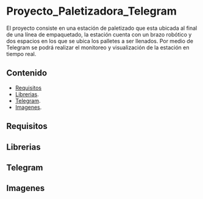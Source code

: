 # Proyecto_Paletizadora_Telegram
El proyecto consiste en una estación de paletizado que esta ubicada al final de una línea de empaquetado, la estación cuenta con un brazo robótico y dos espacios en los que se ubica los palletes a ser llenados. Por medio de Telegram se podrá realizar el monitoreo y visualización de la estación en tiempo real.
## Contenido
- [Requisitos](https://github.com/FajardoD/Proyecto_Paletizadora_Telegram/blob/main/README.md#requisitos)
- [Librerias](https://github.com/FajardoD/Proyecto_Paletizadora_Telegram/blob/main/README.md#librerias).
- [Telegram](https://github.com/FajardoD/Proyecto_Paletizadora_Telegram/blob/main/README.md#telegram).
- [Imagenes](https://github.com/FajardoD/Proyecto_Paletizadora_Telegram/blob/main/README.md#imagenes).
## Requisitos

## Librerias

## Telegram

## Imagenes
